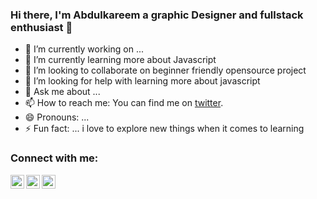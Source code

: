 ### Hi there, I'm Abdulkareem a graphic Designer and fullstack enthusiast 👋

<!--
**seniorteck/seniorteck** is a ✨ _special_ ✨ repository because its `README.md` (this file) appears on your GitHub profile.

Here are some ideas to get you started:

-->

- 🔭 I’m currently working on ...
- 🌱 I’m currently learning more about Javascript
- 👯 I’m looking to collaborate on beginner friendly opensource project
- 🤔 I’m looking for help with learning more about javascript
- 💬 Ask me about ...
- 📫 How to reach me: You can find me on [twitter](https://twitter.com/code_kareem).
- 😄 Pronouns: ...
- ⚡ Fun fact: ... i love to explore new things when it comes to learning

### Connect with me:

<a style="color:#fff" href="https://twitter.com/code_kareem"><img align="left" alt="code_kareem | Twitter" width="22px" src="https://cdn.jsdelivr.net/npm/simple-icons@v3/icons/twitter.svg"/></a>
<a href="https://www.linkedin.com/in/abdulkareem-jimoh-bbb213142/"><img align="left" alt="abdulkareem | LinkedIn" width="22px" src="https://cdn.jsdelivr.net/npm/simple-icons@v3/icons/linkedin.svg"/></a>
<a href="https://www.instagram.com/seniorteck_design/"><img align="left" alt="seniorteck_design | Instagram" width="22px" src="https://cdn.jsdelivr.net/npm/simple-icons@v3/icons/instagram.svg"/></a>
<br />




